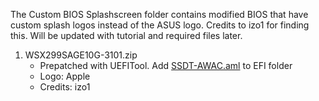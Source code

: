 The Custom BIOS Splashscreen folder contains modified BIOS that have custom splash logos instead of the ASUS logo.  Credits to izo1 for finding this.   Will be updated with tutorial and required files later.

1. WSX299SAGE10G-3101.zip
    * Prepatched with UEFITool. Add [SSDT-AWAC.aml](https://github.com/shinoki7/Asus-X299-Hackintosh/blob/master/SSDT/SSDT-AWAC.aml) to EFI folder
    * Logo: Apple
    * Credits: izo1
